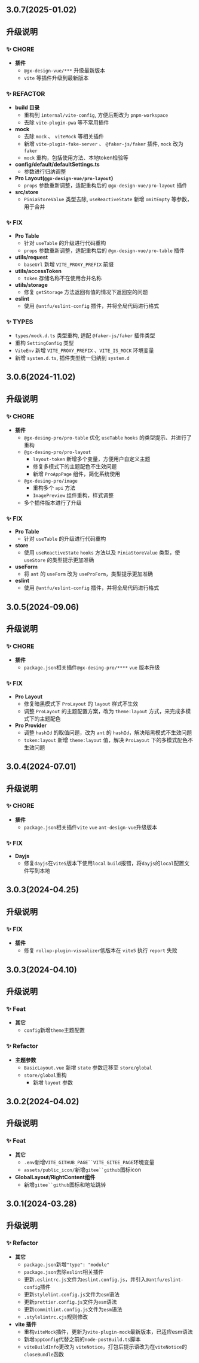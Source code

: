 ## 3.0.7(2025-01.02)

## 升级说明

### ✨ CHORE

- **插件**
  - `@gx-design-vue/***` 升级最新版本
  - `vite` 等插件升级到最新版本

### ✨ REFACTOR

- **build 目录**
  - 重构到 `internal/vite-config`, 方便后期改为 `pnpm-workspace`
  - 去除 `vite-plugin-pwa` 等不常用插件
- **mock**
  - 去除 `mock` 、 `viteMock` 等相关插件
  - 新增 `vite-plugin-fake-server` 、 `@faker-js/faker` 插件, `mock` 改为 `faker`
  - `mock` 重构，包括使用方法、本地token检验等
- **config/default/defaultSettings.ts**
  - 参数进行归纳调整
- **Pro Layout(`@gx-design-vue/pro-layout`)**
  - `props` 参数重新调整，适配重构后的 `@gx-design-vue/pro-layout` 插件
- **src/store**
  - `PiniaStoreValue` 类型去除, `useReactiveState` 新增 `omitEmpty` 等参数，用于合并

### ✨ FIX

- **Pro Table**
  - 针对 `useTable` 的升级进行代码重构
  - `props` 参数重新调整，适配重构后的 `@gx-design-vue/pro-table` 插件
- **utils/request**
  - `baseUrl` 新增 `VITE_PROXY_PREFIX` 前缀
- **utils/accessToken**
  - `token` 存储名称不在使用合并名称
- **utils/storage**
  - 修复 `getStorage` 方法返回有值的情况下返回空的问题
- **eslint**
  - 使用 `@antfu/eslint-config` 插件，并将全局代码进行格式

### ✨ TYPES
  - `types/mock.d.ts` 类型重构, 适配 `@faker-js/faker` 插件类型
  - 重构 `SettingConfig` 类型
  - `ViteEnv` 新增 `VITE_PROXY_PREFIX` 、`VITE_IS_MOCK` 环境变量
  - 新增 `system.d.ts`, 插件类型统一归纳到 `system.d`

## 3.0.6(2024-11.02)

## 升级说明

### ✨ CHORE

- **插件**
  - `@gx-desing-pro/pro-table` 优化 `useTable` `hooks` 的类型提示、并进行了重构
  - `@gx-desing-pro/pro-layout` 
    - `layout-token` 新增多个变量，方便用户自定义主题
    - 修复多模式下的主题配色不生效问题
    - 新增 `ProAppPage` 组件，简化系统使用
  - `@gx-desing-pro/image` 
    - 重构多个 `api` 方法
    - `ImagePreview` 组件重构，样式调整
  - 多个插件版本进行了升级

### ✨ FIX

- **Pro Table**
  - 针对 `useTable` 的升级进行代码重构
- **store**
  - 使用 `useReactiveState` `hooks` 方法以及 `PiniaStoreValue` 类型，使 `useStore` 的类型提示更加准确
- **useForm** 
  - 将 `ant` 的 `useForm` 改为 `useProForm`，类型提示更加准确
- **eslint**
  - 使用 `@antfu/eslint-config` 插件，并将全局代码进行格式

## 3.0.5(2024-09.06)

## 升级说明

### ✨ CHORE

- **插件**
  - `package.json`相关插件`@gx-desing-pro/****` `vue` 版本升级
  
### ✨ FIX

- **Pro Layout**
  - 修复暗黑模式下 `ProLayout` 的 `layout` 样式不生效
  - 调整 `ProLayout` 的主题配置方案，改为 `theme:layout` 方式，来完成多模式下的主题配色
- **Pro Provider**
  - 调整 `hashId` 的取值问题，改为 `ant` 的 `hashId`，解决暗黑模式不生效问题
  - `token:layout` 新增 `theme:layout` 值，解决 `ProLayout` 下的多模式配色不生效问题

## 3.0.4(2024-07.01)

## 升级说明

### ✨ CHORE

- **插件**
  - `package.json`相关插件`vite` `vue` `ant-design-vue`升级版本

### ✨ FIX

- **Dayjs**
  - 修复`dayjs`在`vite5`版本下使用`local` `build`报错，将`dayjs`的`local`配置文件写到本地

## 3.0.3(2024-04.25)

## 升级说明

### ✨ FIX

- **插件**
  - 修复 `rollup-plugin-visualizer`低版本在 `vite5` 执行 `report` 失败

## 3.0.3(2024-04.10)

## 升级说明

### ✨ Feat

- **其它**
  - `config`新增`theme`主题配置

### ✨ Refactor

- **主题参数**
  - `BasicLayout.vue` 新增 `state` 参数迁移至 `store/global`
  - `store/global`重构
    - 新增 `layout` 参数


## 3.0.2(2024-04.02)

## 升级说明

### ✨ Feat

- **其它**
  - `.env`新增`VITE_GITHUB_PAGE``VITE_GITEE_PAGE`环境变量
  - `assets/public_icon/`新增`gitee``github`图标icon
- **GlobalLayout/RightContent组件**
  - 新增`gitee``github`图标和地址跳转

## 3.0.1(2024-03.28)

## 升级说明

### ✨ Refactor

- **其它**
  - `package.json`新增`"type": "module"`
  - `package.json`去除`eslint`相关插件
  - 更新`.eslintrc.js`文件为`eslint.config.js`，并引入`@antfu/eslint-config`插件
  - 更新`stylelint.config.js`文件为`esm`语法
  - 更新`prettier.config.js`文件为`esm`语法
  - 更新`commitlint.config.js`文件为`esm`语法
  - `.stylelintrc.cjs`规则修改
- **vite 插件**
  - 重构`viteMock`插件，更新为`vite-plugin-mock`最新版本，已适应esm语法
  - 新增`appConfig`代替之前的`node-postBuild.ts`脚本
  - `viteBuildInfo`更改为 `viteNotice`，打包后提示语改为在`viteNotice`的`closeBundle`函数

